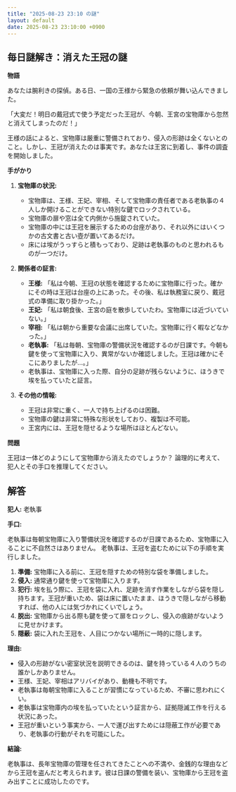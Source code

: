 ```yaml
---
title: "2025-08-23 23:10 の謎"
layout: default
date: 2025-08-23 23:10:00 +0900
---
```

## 毎日謎解き：消えた王冠の謎

**物語**

あなたは腕利きの探偵。ある日、一国の王様から緊急の依頼が舞い込んできました。

「大変だ！明日の戴冠式で使う予定だった王冠が、今朝、王宮の宝物庫から忽然と消えてしまったのだ！」

王様の話によると、宝物庫は厳重に警備されており、侵入の形跡は全くないとのこと。しかし、王冠が消えたのは事実です。あなたは王宮に到着し、事件の調査を開始しました。

**手がかり**

1.  **宝物庫の状況:**
    *   宝物庫は、王様、王妃、宰相、そして宝物庫の責任者である老執事の４人しか開けることができない特別な鍵でロックされている。
    *   宝物庫の扉や窓は全て内側から施錠されていた。
    *   宝物庫の中には王冠を展示するための台座があり、それ以外にはいくつかの古文書と古い壺が置いてあるだけ。
    *   床には埃がうっすらと積もっており、足跡は老執事のものと思われるものが一つだけ。

2.  **関係者の証言:**
    *   **王様:** 「私は今朝、王冠の状態を確認するために宝物庫に行った。確かにその時は王冠は台座の上にあった。その後、私は執務室に戻り、戴冠式の準備に取り掛かった。」
    *   **王妃:** 「私は朝食後、王宮の庭を散歩していたわ。宝物庫には近づいていない。」
    *   **宰相:** 「私は朝から重要な会議に出席していた。宝物庫に行く暇などなかった。」
    *   **老執事:** 「私は毎朝、宝物庫の警備状況を確認するのが日課です。今朝も鍵を使って宝物庫に入り、異常がないか確認しました。王冠は確かにそこにありましたが…。」
    *   老執事は、宝物庫に入った際、自分の足跡が残らないように、ほうきで埃を払っていたと証言。

3.  **その他の情報:**
    *   王冠は非常に重く、一人で持ち上げるのは困難。
    *   宝物庫の鍵は非常に特殊な形状をしており、複製は不可能。
    *   王宮内には、王冠を隠せるような場所はほとんどない。

**問題**

王冠は一体どのようにして宝物庫から消えたのでしょうか？
論理的に考えて、犯人とその手口を推理してください。

## 解答

**犯人:** 老執事

**手口:**

老執事は毎朝宝物庫に入り警備状況を確認するのが日課であるため、宝物庫に入ることに不自然さはありません。
老執事は、王冠を盗むために以下の手順を実行しました。

1.  **準備:** 宝物庫に入る前に、王冠を隠すための特別な袋を準備しました。
2.  **侵入:** 通常通り鍵を使って宝物庫に入ります。
3.  **犯行:** 埃を払う際に、王冠を袋に入れ、足跡を消す作業をしながら袋を隠し持ちます。王冠が重いため、袋は床に置いたまま、ほうきで隠しながら移動すれば、他の人には気づかれにくいでしょう。
4.  **脱出:** 宝物庫から出る際も鍵を使って扉をロックし、侵入の痕跡がないように見せかけます。
5.  **隠蔽:** 袋に入れた王冠を、人目につかない場所に一時的に隠します。

**理由:**

*   侵入の形跡がない密室状況を説明できるのは、鍵を持っている４人のうちの誰かしかありません。
*   王様、王妃、宰相はアリバイがあり、動機も不明です。
*   老執事は毎朝宝物庫に入ることが習慣になっているため、不審に思われにくい。
*   老執事は宝物庫内の埃を払っていたという証言から、証拠隠滅工作を行える状況にあった。
*   王冠が重いという事実から、一人で運び出すためには隠蔽工作が必要であり、老執事の行動がそれを可能にした。

**結論:**

老執事は、長年宝物庫の管理を任されてきたことへの不満や、金銭的な理由などから王冠を盗んだと考えられます。彼は日課の警備を装い、宝物庫から王冠を盗み出すことに成功したのです。
